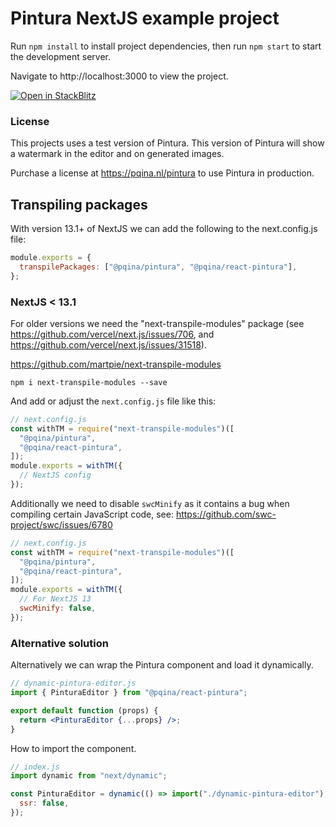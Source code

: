# Pintura NextJS example project

Run `npm install` to install project dependencies, then run `npm start` to start the development server.

Navigate to http://localhost:3000 to view the project.

[![Open in StackBlitz](https://developer.stackblitz.com/img/open_in_stackblitz.svg)](https://stackblitz.com/github/pqina/pintura-example-nextjs)

### License

This projects uses a test version of Pintura. This version of Pintura will show a watermark in the editor and on generated images.

Purchase a license at https://pqina.nl/pintura to use Pintura in production.

## Transpiling packages

With version 13.1+ of NextJS we can add the following to the next.config.js file:

```js
module.exports = {
  transpilePackages: ["@pqina/pintura", "@pqina/react-pintura"],
};
```

### NextJS < 13.1

For older versions we need the "next-transpile-modules" package (see https://github.com/vercel/next.js/issues/706, and https://github.com/vercel/next.js/issues/31518).

https://github.com/martpie/next-transpile-modules

`npm i next-transpile-modules --save`

And add or adjust the `next.config.js` file like this:

```js
// next.config.js
const withTM = require("next-transpile-modules")([
  "@pqina/pintura",
  "@pqina/react-pintura",
]);
module.exports = withTM({
  // NextJS config
});
```

Additionally we need to disable `swcMinify` as it contains a bug when compiling certain JavaScript code, see: https://github.com/swc-project/swc/issues/6780

```js
// next.config.js
const withTM = require("next-transpile-modules")([
  "@pqina/pintura",
  "@pqina/react-pintura",
]);
module.exports = withTM({
  // For NextJS 13
  swcMinify: false,
});
```

### Alternative solution

Alternatively we can wrap the Pintura component and load it dynamically.

```jsx
// dynamic-pintura-editor.js
import { PinturaEditor } from "@pqina/react-pintura";

export default function (props) {
  return <PinturaEditor {...props} />;
}
```

How to import the component.

```js
// index.js
import dynamic from "next/dynamic";

const PinturaEditor = dynamic(() => import("./dynamic-pintura-editor"), {
  ssr: false,
});
```

